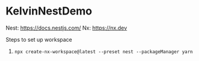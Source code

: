 # KelvinNestDemo

Nest: https://docs.nestjs.com/
Nx: https://nx.dev

Steps to set up workspace

1. `npx create-nx-workspace@latest --preset nest --packageManager yarn`
